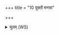 +++
title = "10 युक्तौ मनसा"

+++
<details><summary>मूलम् (WS)</summary>

युक्तौ मनसा सं च रेतसा देवेभ्यो हव्यं कृणवाम साधु ।  
येषां भागस्तु इदं जुषन्तामविक्षुद्वादयार्य भद्रया ॥ १३ ॥
</details>